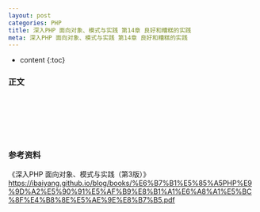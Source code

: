 ```yaml
---
layout: post
categories: PHP
title: 深入PHP 面向对象、模式与实践 第14章 良好和糟糕的实践
meta: 深入PHP 面向对象、模式与实践 第14章 良好和糟糕的实践
---
```

* content
{:toc}

### 正文


<br/><br/><br/><br/><br/>
### 参考资料

《深入PHP 面向对象、模式与实践（第3版）》 <https://ibaiyang.github.io/blog/books/%E6%B7%B1%E5%85%A5PHP%E9%9D%A2%E5%90%91%E5%AF%B9%E8%B1%A1%E6%A8%A1%E5%BC%8F%E4%B8%8E%E5%AE%9E%E8%B7%B5.pdf>


